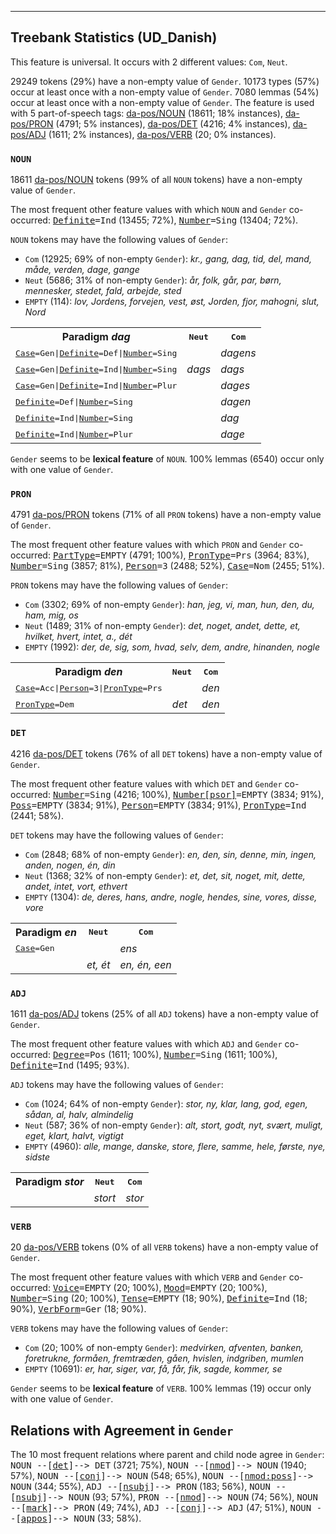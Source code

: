 

--------------------------------------------------------------------------------

## Treebank Statistics (UD_Danish)

This feature is universal.
It occurs with 2 different values: `Com`, `Neut`.

29249 tokens (29%) have a non-empty value of `Gender`.
10173 types (57%) occur at least once with a non-empty value of `Gender`.
7080 lemmas (54%) occur at least once with a non-empty value of `Gender`.
The feature is used with 5 part-of-speech tags: [da-pos/NOUN]() (18611; 18% instances), [da-pos/PRON]() (4791; 5% instances), [da-pos/DET]() (4216; 4% instances), [da-pos/ADJ]() (1611; 2% instances), [da-pos/VERB]() (20; 0% instances).

### `NOUN`

18611 [da-pos/NOUN]() tokens (99% of all `NOUN` tokens) have a non-empty value of `Gender`.

The most frequent other feature values with which `NOUN` and `Gender` co-occurred: <tt><a href="Definite.html">Definite</a>=Ind</tt> (13455; 72%), <tt><a href="Number.html">Number</a>=Sing</tt> (13404; 72%).

`NOUN` tokens may have the following values of `Gender`:

* `Com` (12925; 69% of non-empty `Gender`): <em>kr., gang, dag, tid, del, mand, måde, verden, dage, gange</em>
* `Neut` (5686; 31% of non-empty `Gender`): <em>år, folk, går, par, børn, mennesker, stedet, fald, arbejde, sted</em>
* `EMPTY` (114): <em>lov, Jordens, forvejen, vest, øst, Jorden, fjor, mahogni, slut, Nord</em>

<table>
  <tr><th>Paradigm <i>dag</i></th><th><tt>Neut</tt></th><th><tt>Com</tt></th></tr>
  <tr><td><tt><a href="Case.html">Case</a>=Gen|<a href="Definite.html">Definite</a>=Def|<a href="Number.html">Number</a>=Sing</tt></td><td></td><td><em>dagens</em></td></tr>
  <tr><td><tt><a href="Case.html">Case</a>=Gen|<a href="Definite.html">Definite</a>=Ind|<a href="Number.html">Number</a>=Sing</tt></td><td><em>dags</em></td><td><em>dags</em></td></tr>
  <tr><td><tt><a href="Case.html">Case</a>=Gen|<a href="Definite.html">Definite</a>=Ind|<a href="Number.html">Number</a>=Plur</tt></td><td></td><td><em>dages</em></td></tr>
  <tr><td><tt><a href="Definite.html">Definite</a>=Def|<a href="Number.html">Number</a>=Sing</tt></td><td></td><td><em>dagen</em></td></tr>
  <tr><td><tt><a href="Definite.html">Definite</a>=Ind|<a href="Number.html">Number</a>=Sing</tt></td><td></td><td><em>dag</em></td></tr>
  <tr><td><tt><a href="Definite.html">Definite</a>=Ind|<a href="Number.html">Number</a>=Plur</tt></td><td></td><td><em>dage</em></td></tr>
</table>

`Gender` seems to be **lexical feature** of `NOUN`. 100% lemmas (6540) occur only with one value of `Gender`.

### `PRON`

4791 [da-pos/PRON]() tokens (71% of all `PRON` tokens) have a non-empty value of `Gender`.

The most frequent other feature values with which `PRON` and `Gender` co-occurred: <tt><a href="PartType.html">PartType</a>=EMPTY</tt> (4791; 100%), <tt><a href="PronType.html">PronType</a>=Prs</tt> (3964; 83%), <tt><a href="Number.html">Number</a>=Sing</tt> (3857; 81%), <tt><a href="Person.html">Person</a>=3</tt> (2488; 52%), <tt><a href="Case.html">Case</a>=Nom</tt> (2455; 51%).

`PRON` tokens may have the following values of `Gender`:

* `Com` (3302; 69% of non-empty `Gender`): <em>han, jeg, vi, man, hun, den, du, ham, mig, os</em>
* `Neut` (1489; 31% of non-empty `Gender`): <em>det, noget, andet, dette, et, hvilket, hvert, intet, a., dét</em>
* `EMPTY` (1992): <em>der, de, sig, som, hvad, selv, dem, andre, hinanden, nogle</em>

<table>
  <tr><th>Paradigm <i>den</i></th><th><tt>Neut</tt></th><th><tt>Com</tt></th></tr>
  <tr><td><tt><a href="Case.html">Case</a>=Acc|<a href="Person.html">Person</a>=3|<a href="PronType.html">PronType</a>=Prs</tt></td><td></td><td><em>den</em></td></tr>
  <tr><td><tt><a href="PronType.html">PronType</a>=Dem</tt></td><td><em>det</em></td><td><em>den</em></td></tr>
</table>

### `DET`

4216 [da-pos/DET]() tokens (76% of all `DET` tokens) have a non-empty value of `Gender`.

The most frequent other feature values with which `DET` and `Gender` co-occurred: <tt><a href="Number.html">Number</a>=Sing</tt> (4216; 100%), <tt><a href="Number[psor].html">Number[psor]</a>=EMPTY</tt> (3834; 91%), <tt><a href="Poss.html">Poss</a>=EMPTY</tt> (3834; 91%), <tt><a href="Person.html">Person</a>=EMPTY</tt> (3834; 91%), <tt><a href="PronType.html">PronType</a>=Ind</tt> (2441; 58%).

`DET` tokens may have the following values of `Gender`:

* `Com` (2848; 68% of non-empty `Gender`): <em>en, den, sin, denne, min, ingen, anden, nogen, én, din</em>
* `Neut` (1368; 32% of non-empty `Gender`): <em>et, det, sit, noget, mit, dette, andet, intet, vort, ethvert</em>
* `EMPTY` (1304): <em>de, deres, hans, andre, nogle, hendes, sine, vores, disse, vore</em>

<table>
  <tr><th>Paradigm <i>en</i></th><th><tt>Neut</tt></th><th><tt>Com</tt></th></tr>
  <tr><td><tt><a href="Case.html">Case</a>=Gen</tt></td><td></td><td><em>ens</em></td></tr>
  <tr><td><tt></tt></td><td><em>et, ét</em></td><td><em>en, én, een</em></td></tr>
</table>

### `ADJ`

1611 [da-pos/ADJ]() tokens (25% of all `ADJ` tokens) have a non-empty value of `Gender`.

The most frequent other feature values with which `ADJ` and `Gender` co-occurred: <tt><a href="Degree.html">Degree</a>=Pos</tt> (1611; 100%), <tt><a href="Number.html">Number</a>=Sing</tt> (1611; 100%), <tt><a href="Definite.html">Definite</a>=Ind</tt> (1495; 93%).

`ADJ` tokens may have the following values of `Gender`:

* `Com` (1024; 64% of non-empty `Gender`): <em>stor, ny, klar, lang, god, egen, sådan, al, halv, almindelig</em>
* `Neut` (587; 36% of non-empty `Gender`): <em>alt, stort, godt, nyt, svært, muligt, eget, klart, halvt, vigtigt</em>
* `EMPTY` (4960): <em>alle, mange, danske, store, flere, samme, hele, første, nye, sidste</em>

<table>
  <tr><th>Paradigm <i>stor</i></th><th><tt>Neut</tt></th><th><tt>Com</tt></th></tr>
  <tr><td><tt></tt></td><td><em>stort</em></td><td><em>stor</em></td></tr>
</table>

### `VERB`

20 [da-pos/VERB]() tokens (0% of all `VERB` tokens) have a non-empty value of `Gender`.

The most frequent other feature values with which `VERB` and `Gender` co-occurred: <tt><a href="Voice.html">Voice</a>=EMPTY</tt> (20; 100%), <tt><a href="Mood.html">Mood</a>=EMPTY</tt> (20; 100%), <tt><a href="Number.html">Number</a>=Sing</tt> (20; 100%), <tt><a href="Tense.html">Tense</a>=EMPTY</tt> (18; 90%), <tt><a href="Definite.html">Definite</a>=Ind</tt> (18; 90%), <tt><a href="VerbForm.html">VerbForm</a>=Ger</tt> (18; 90%).

`VERB` tokens may have the following values of `Gender`:

* `Com` (20; 100% of non-empty `Gender`): <em>medvirken, afventen, banken, foretrukne, formåen, fremtræden, gåen, hvislen, indgriben, mumlen</em>
* `EMPTY` (10691): <em>er, har, siger, var, få, får, fik, sagde, kommer, se</em>

`Gender` seems to be **lexical feature** of `VERB`. 100% lemmas (19) occur only with one value of `Gender`.

## Relations with Agreement in `Gender`

The 10 most frequent relations where parent and child node agree in `Gender`:
<tt>NOUN --[<a href="../dep/det.html">det</a>]--> DET</tt> (3721; 75%),
<tt>NOUN --[<a href="../dep/nmod.html">nmod</a>]--> NOUN</tt> (1940; 57%),
<tt>NOUN --[<a href="../dep/conj.html">conj</a>]--> NOUN</tt> (548; 65%),
<tt>NOUN --[<a href="../dep/nmod:poss.html">nmod:poss</a>]--> NOUN</tt> (344; 55%),
<tt>ADJ --[<a href="../dep/nsubj.html">nsubj</a>]--> PRON</tt> (183; 56%),
<tt>NOUN --[<a href="../dep/nsubj.html">nsubj</a>]--> NOUN</tt> (93; 57%),
<tt>PRON --[<a href="../dep/nmod.html">nmod</a>]--> NOUN</tt> (74; 56%),
<tt>NOUN --[<a href="../dep/mark.html">mark</a>]--> PRON</tt> (49; 74%),
<tt>ADJ --[<a href="../dep/conj.html">conj</a>]--> ADJ</tt> (47; 51%),
<tt>NOUN --[<a href="../dep/appos.html">appos</a>]--> NOUN</tt> (33; 58%).

